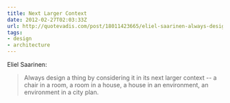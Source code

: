 ```yaml
---
title: Next Larger Context
date: 2012-02-27T02:03:33Z
url: http://quotevadis.com/post/18011423665/eliel-saarinen-always-design-things-by-context
tags:
- design
- architecture
---
```

Eliel Saarinen:

> Always design a thing by considering it in its next larger context -- a chair in a room, a room in a house, a house in an environment, an environment in a city plan.
